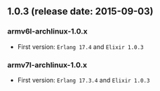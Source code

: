 ## 1.0.3 (release date: 2015-09-03)

### armv6l-archlinux-1.0.x

 * First version: `Erlang 17.4` and `Elixir 1.0.3`

### armv7l-archlinux-1.0.x

 * First version: `Erlang 17.3.4` and `Elixir 1.0.3`
